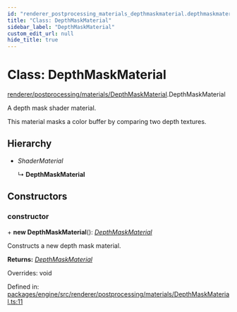 ```yaml
---
id: "renderer_postprocessing_materials_depthmaskmaterial.depthmaskmaterial"
title: "Class: DepthMaskMaterial"
sidebar_label: "DepthMaskMaterial"
custom_edit_url: null
hide_title: true
---
```


# Class: DepthMaskMaterial

[renderer/postprocessing/materials/DepthMaskMaterial](../modules/renderer_postprocessing_materials_depthmaskmaterial.md).DepthMaskMaterial

A depth mask shader material.

This material masks a color buffer by comparing two depth textures.

## Hierarchy

* *ShaderMaterial*

  ↳ **DepthMaskMaterial**

## Constructors

### constructor

\+ **new DepthMaskMaterial**(): [*DepthMaskMaterial*](renderer_postprocessing_materials_depthmaskmaterial.depthmaskmaterial.md)

Constructs a new depth mask material.

**Returns:** [*DepthMaskMaterial*](renderer_postprocessing_materials_depthmaskmaterial.depthmaskmaterial.md)

Overrides: void

Defined in: [packages/engine/src/renderer/postprocessing/materials/DepthMaskMaterial.ts:11](https://github.com/xr3ngine/xr3ngine/blob/716a06460/packages/engine/src/renderer/postprocessing/materials/DepthMaskMaterial.ts#L11)
